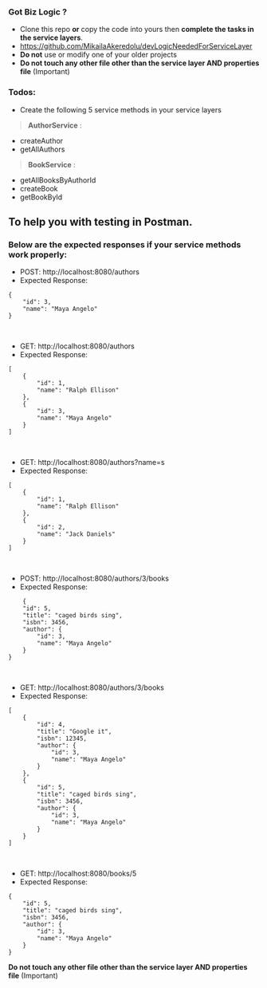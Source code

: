 ### Got Biz Logic ?
- Clone this repo **or** copy the code into yours then **complete the tasks in the service layers**. 
- https://github.com/MikailaAkeredolu/devLogicNeededForServiceLayer
- **Do not** use or modify one of your older projects
- **Do not touch any other file other than the service layer AND properties file** (Important)

### Todos:
- Create the following 5 service methods in your service layers
> **AuthorService** :
- createAuthor
- getAllAuthors
>
> **BookService** :
- getAllBooksByAuthorId
- createBook
- getBookById

## To help you with testing in Postman.
### Below are the expected responses if your service methods work properly:

- POST: http://localhost:8080/authors
- Expected Response: 
```
{
    "id": 3,
    "name": "Maya Angelo"
}
```
<br />

- GET:  http://localhost:8080/authors
- Expected Response:
```
[
    {
        "id": 1,
        "name": "Ralph Ellison"
    },
    {
        "id": 3,
        "name": "Maya Angelo"
    }
]
```

<br />

- GET: http://localhost:8080/authors?name=s
- Expected Response:
```
[
    {
        "id": 1,
        "name": "Ralph Ellison"
    },
    {
        "id": 2,
        "name": "Jack Daniels"
    }
]
```

<br />

- POST: http://localhost:8080/authors/3/books
- Expected Response: 
```
    {
    "id": 5,
    "title": "caged birds sing",
    "isbn": 3456,
    "author": {
        "id": 3,
        "name": "Maya Angelo"
    }
}
```

<br />

- GET: http://localhost:8080/authors/3/books
- Expected Response:
```
[
    {
        "id": 4,
        "title": "Google it",
        "isbn": 12345,
        "author": {
            "id": 3,
            "name": "Maya Angelo"
        }
    },
    {
        "id": 5,
        "title": "caged birds sing",
        "isbn": 3456,
        "author": {
            "id": 3,
            "name": "Maya Angelo"
        }
    }
]
```

<br />

- GET: http://localhost:8080/books/5
- Expected Response:
```
{
    "id": 5,
    "title": "caged birds sing",
    "isbn": 3456,
    "author": {
        "id": 3,
        "name": "Maya Angelo"
    }
}
```
 **Do not touch any other file other than the service layer AND properties file** (Important)
